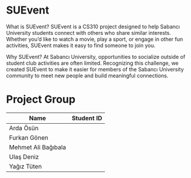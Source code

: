 # SUEvent
What is SUEvent?
SUEvent is a CS310 project designed to help Sabancı University students connect with others who share similar interests. Whether you’d like to watch a movie, play a sport, or engage in other fun activities, SUEvent makes it easy to find someone to join you.

Why SUEvent?
At Sabancı University, opportunities to socialize outside of student club activities are often limited. Recognizing this challenge, we created SUEvent to make it easier for members of the Sabancı University community to meet new people and build meaningful connections.

# Project Group
| Name    | Student ID |
| -------- | ------- |
| Arda Ösün |  |
| Furkan Gönen |  |
| Mehmet Ali Bağıbala |  |
| Ulaş Deniz |  |
| Yağız Tüten |  |
